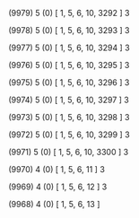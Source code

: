 (9979) 5 (0) [ 1, 5, 6, 10, 3292 ] 3 


(9978) 5 (0) [ 1, 5, 6, 10, 3293 ] 3 


(9977) 5 (0) [ 1, 5, 6, 10, 3294 ] 3 


(9976) 5 (0) [ 1, 5, 6, 10, 3295 ] 3 


(9975) 5 (0) [ 1, 5, 6, 10, 3296 ] 3 


(9974) 5 (0) [ 1, 5, 6, 10, 3297 ] 3 


(9973) 5 (0) [ 1, 5, 6, 10, 3298 ] 3 


(9972) 5 (0) [ 1, 5, 6, 10, 3299 ] 3 


(9971) 5 (0) [ 1, 5, 6, 10, 3300 ] 3 


(9970) 4 (0) [ 1, 5, 6, 11 ] 3 


(9969) 4 (0) [ 1, 5, 6, 12 ] 3 


(9968) 4 (0) [ 1, 5, 6, 13 ]  

